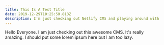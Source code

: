 ```yaml
---
title: This Is A Test Title
date: 2019-12-29T10:25:50.813Z
description: I'm just checking out Netlify CMS and playing around with Hugo.
---
```

Hello Everyone. I am just checking out this awesome CMS. It's really amazing. I should put some lorem ipsum here but I am too lazy.
